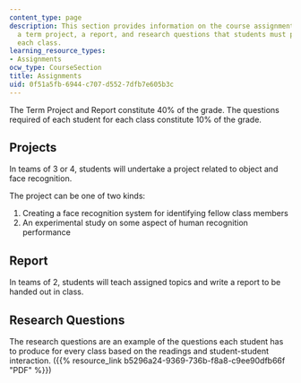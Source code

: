 ```yaml
---
content_type: page
description: This section provides information on the course assignments, including
  a term project, a report, and research questions that students must produce for
  each class.
learning_resource_types:
- Assignments
ocw_type: CourseSection
title: Assignments
uid: 0f51a5fb-6944-c707-d552-7dfb7e605b3c
---
```


The Term Project and Report constitute 40% of the grade. The questions required of each student for each class constitute 10% of the grade.

Projects
--------

In teams of 3 or 4, students will undertake a project related to object and face recognition.

The project can be one of two kinds:

1.  Creating a face recognition system for identifying fellow class members
2.  An experimental study on some aspect of human recognition performance

Report
------

In teams of 2, students will teach assigned topics and write a report to be handed out in class.

Research Questions
------------------

The research questions are an example of the questions each student has to produce for every class based on the readings and student-student interaction. ({{% resource_link b5296a24-9369-736b-f8a8-c9ee90dfb66f "PDF" %}})